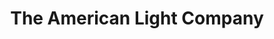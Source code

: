 ---
title: "The American Light Company"
url: /zanesville/the-american-light-company/
shop: Elektrisch
---